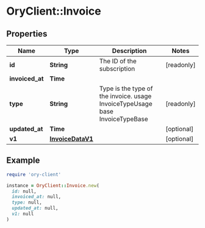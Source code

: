 # OryClient::Invoice

## Properties

| Name | Type | Description | Notes |
| ---- | ---- | ----------- | ----- |
| **id** | **String** | The ID of the subscription | [readonly] |
| **invoiced_at** | **Time** |  |  |
| **type** | **String** | Type is the type of the invoice. usage InvoiceTypeUsage base InvoiceTypeBase | [readonly] |
| **updated_at** | **Time** |  | [optional] |
| **v1** | [**InvoiceDataV1**](InvoiceDataV1.md) |  | [optional] |

## Example

```ruby
require 'ory-client'

instance = OryClient::Invoice.new(
  id: null,
  invoiced_at: null,
  type: null,
  updated_at: null,
  v1: null
)
```

